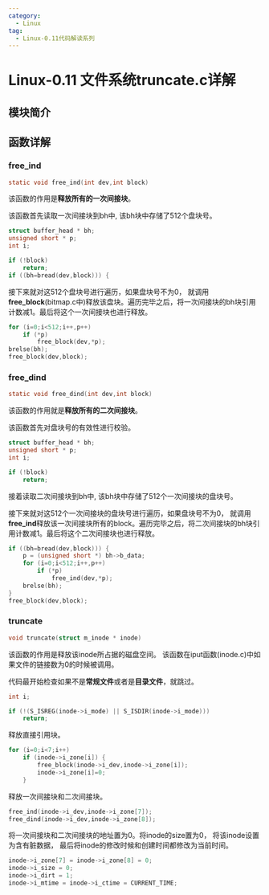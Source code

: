 ```yaml
---
category:
  - Linux
tag:
  - Linux-0.11代码解读系列
---
```


# Linux-0.11 文件系统truncate.c详解

## 模块简介

## 函数详解

### free_ind
```c
static void free_ind(int dev,int block)
```
该函数的作用是**释放所有的一次间接块**。

该函数首先读取一次间接块到bh中, 该bh块中存储了512个盘块号。
```c
struct buffer_head * bh;
unsigned short * p;
int i;

if (!block)
    return;
if ((bh=bread(dev,block))) {
```

接下来就对这512个盘块号进行遍历，如果盘块号不为0， 就调用**free_block**(bitmap.c中)释放该盘块。遍历完毕之后，将一次间接块的bh块引用计数减1。最后将这个一次间接块也进行释放。

```c
for (i=0;i<512;i++,p++)
    if (*p)
        free_block(dev,*p);
brelse(bh);
free_block(dev,block);
```


### free_dind
```c
static void free_dind(int dev,int block)
```
该函数的作用就是**释放所有的二次间接块**。

该函数首先对盘块号的有效性进行校验。

```c
struct buffer_head * bh;
unsigned short * p;
int i;

if (!block)
    return;
```

接着读取二次间接块到bh中, 该bh块中存储了512个一次间接块的盘块号。

接下来就对这512个一次间接块的盘块号进行遍历，如果盘块号不为0， 就调用**free_ind**释放该一次间接块所有的block。遍历完毕之后，将二次间接块的bh块引用计数减1。最后将这个二次间接块也进行释放。

```c
if ((bh=bread(dev,block))) {
    p = (unsigned short *) bh->b_data;
    for (i=0;i<512;i++,p++)
        if (*p)
            free_ind(dev,*p);
    brelse(bh);
}
free_block(dev,block);
```

### truncate
```c
void truncate(struct m_inode * inode)
```
该函数的作用是释放该inode所占据的磁盘空间。 该函数在iput函数(inode.c)中如果文件的链接数为0的时候被调用。

代码最开始检查如果不是**常规文件**或者是**目录文件**，就跳过。
```c
int i;

if (!(S_ISREG(inode->i_mode) || S_ISDIR(inode->i_mode)))
    return;
```

释放直接引用块。
```c
for (i=0;i<7;i++)
    if (inode->i_zone[i]) {
        free_block(inode->i_dev,inode->i_zone[i]);
        inode->i_zone[i]=0;
    }

```

释放一次间接块和二次间接块。
```c
free_ind(inode->i_dev,inode->i_zone[7]);
free_dind(inode->i_dev,inode->i_zone[8]);
```

将一次间接块和二次间接块的地址置为0。将inode的size置为0， 将该inode设置为含有脏数据， 最后将inode的修改时候和创建时间都修改为当前时间。

```c
inode->i_zone[7] = inode->i_zone[8] = 0;
inode->i_size = 0;
inode->i_dirt = 1;
inode->i_mtime = inode->i_ctime = CURRENT_TIME;
```